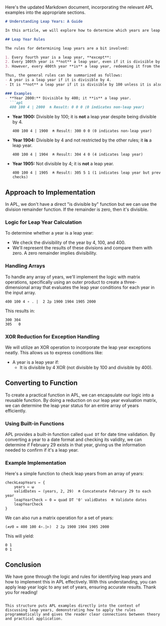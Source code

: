 Here's the updated Markdown document, incorporating the relevant APL examples into the appropriate sections.

```markdown
# Understanding Leap Years: A Guide

In this article, we will explore how to determine which years are leap years using a set of rules and how to implement this in a programming context.

## Leap Year Rules

The rules for determining leap years are a bit involved:

1. Every fourth year is a leap year, **except**:
2. Every 100th year is **not** a leap year, even if it is divisible by four.
3. However, every 400th year **is** a leap year, redeeming it from the previous rule.

Thus, the general rules can be summarized as follows:
- A year is a leap year if it is divisible by 4.
- It is **not** a leap year if it is divisible by 100 unless it is also divisible by 400.

### Examples
- **Year 2000:** Divisible by 400; it **is** a leap year.
  ```apl
  400 100 4 | 2000  ⍝ Result: 0 0 0 (0 indicates non-leap year)
  ```

- **Year 1900:** Divisible by 100; it is **not** a leap year despite being divisible by 4.
  ```apl
  400 100 4 | 1900  ⍝ Result: 300 0 0 (0 indicates non-leap year)
  ```

- **Year 1904:** Divisible by 4 and not restricted by the other rules; it **is** a leap year.
  ```apl
  400 100 4 | 1904  ⍝ Result: 304 4 0 (4 indicates leap year)
  ```

- **Year 1905:** Not divisible by 4; it is **not** a leap year.
  ```apl
  400 100 4 | 1905  ⍝ Result: 305 5 1 (1 indicates leap year but prev checks)
  ```

## Approach to Implementation

In APL, we don't have a direct "is divisible by" function but we can use the division remainder function. If the remainder is zero, then it's divisible.

### Logic for Leap Year Calculation

To determine whether a year is a leap year:
- We check the divisibility of the year by 4, 100, and 400.
- We'll represent the results of these divisions and compare them with zero. A zero remainder implies divisibility.

### Handling Arrays

To handle any array of years, we'll implement the logic with matrix operations, specifically using an outer product to create a three-dimensional array that evaluates the leap year conditions for each year in the input array.

```apl
400 100 4 ∘ . |  2 2⍴ 1900 1904 1905 2000
```
This results in:
```
300 304
305   0
```

### XOR Reduction for Exception Handling

We will utilize an XOR operation to incorporate the leap year exceptions neatly. This allows us to express conditions like:
- A year is a leap year if:
  - It is divisible by 4 XOR (not divisible by 100 and divisible by 400).

## Converting to Function

To create a practical function in APL, we can encapsulate our logic into a reusable function. By doing a reduction on our leap year evaluation matrix, we can determine the leap year status for an entire array of years efficiently.

### Using Built-in Functions

APL provides a built-in function called `quad DT` for date time validation. By converting a year to a date format and checking its validity, we can determine if February 29 exists in that year, giving us the information needed to confirm if it's a leap year.

### Example Implementation

Here's a simple function to check leap years from an array of years:

```apl
checkLeapYears ← {
    years ← ⍵
    validDates ← (years, 2, 29)  ⍝ Concatenate February 29 to each year
    leapYearCheck ← 0 = quad DT '0' validDates  ⍝ Validate dates
    leapYearCheck
}
```

We can also run a matrix operation for a set of years:
```apl
(≠⌿0 = 400 100 4∘.|⊢)  2 2⍴ 1900 1904 1905 2000
```
This will yield:
```
0 1
0 1
```

## Conclusion

We have gone through the logic and rules for identifying leap years and how to implement this in APL effectively. With this understanding, you can apply leap year logic to any set of years, ensuring accurate results. Thank you for reading!
```

This structure puts APL examples directly into the context of discussing leap years, demonstrating how to apply the rules programmatically and gives the reader clear connections between theory and practical application.